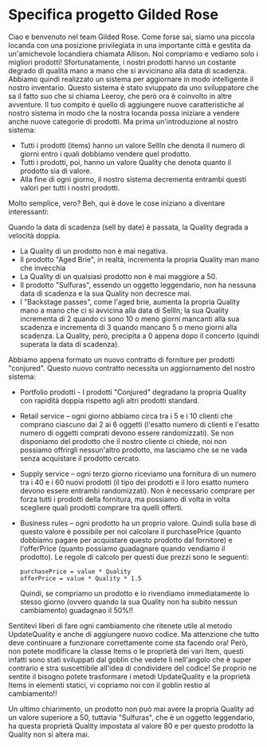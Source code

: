 ﻿Specifica progetto Gilded Rose
==============================

Ciao e benvenuto nel team Gilded Rose. Come forse sai, siamo una piccola locanda con una posizione
privilegiata in una importante città e gestita da un'amichevole locandiera chiamata Allison.
Noi compriamo e vediamo solo i migliori prodotti!
Sfortunatamente, i nostri prodotti hanno un costante degrado di qualità mano a mano che si avvicinano
alla data di scadenza. Abbiamo quindi realizzato un sistema per aggiornare in modo intelligente il
nostro inventario. Questo sistema è stato sviuppato da uno sviluppatore che sa il fatto suo che si 
chiama Leeroy, che però ora è coinvolto in altre avventure. Il tuo compito è quello di aggiungere
nuove caratteristiche al nostro sistema in modo che la nostra locanda possa iniziare a vendere anche
nuove categorie di prodotti.
Ma prima un'introduzione al nostro sistema:

* Tutti i prodotti (items) hanno un valore SellIn che denota il numero di giorni entro i quali  dobbiamo vendere quel prodotto.
* Tutti i prodotti, poi, hanno un valore Quality che denota quanto il prodotto sia di valore.
* Alla fine di ogni giorno, il nostro sistema decrementa entrambi questi valori per tutti i nostri prodotti.

Molto semplice, vero? Beh, qui è dove le cose iniziano a diventare interessanti:

Quando la data di scadenza (sell by date) è passata, la Quality degrada a velocità doppia.
* La Quality di un prodotto non è mai negativa.
* Il prodotto "Aged Brie", in realtà, incrementa la propria Quality man mano che invecchia
* La Quality di un qualsiasi prodotto non è mai maggiore a 50.
* Il prodotto "Sulfuras", essendo un oggetto leggendario, non ha nessuna data di scadenza e la
  sua Quality non decresce mai.
* I "Backstage passes", come l'aged brie, aumenta la propria Quality mano a mano che ci si avvicina
  alla data di SellIn; la sua Quality incrementa di 2 quando ci sono 10 o meno giorni mancanti
  alla sua scadenza e incrementa di 3 quando mancano 5 o meno giorni alla scadenza. La Quality, però,
  precipita a 0 appena dopo il concerto (quindi superata la data di scadenza).

Abbiamo appena formato un nuovo contratto di forniture per prodotti "conjured". Questo nuovo contratto
necessita un aggiornamento del nostro sistema:

* Portfolio prodotti - I prodotti "Conjured" degradano la propria Quality con rapidità doppia
  rispetto agli altri prodotti standard.

* Retail service – ogni giorno abbiamo circa tra i 5 e i 10 clienti che comprano ciascuno dai 2
  ai 6 oggetti (l'esatto numero di clienti e l'esatto numero di oggetti comprati devono essere
  randomizzati). Se non disponiamo del prodotto che il nostro cliente ci chiede, noi non possiamo
  offrirgli nessun'altro prodotto, ma lasciamo che se ne vada senza acquistare il prodotto cercato.
       
* Supply service – ogni terzo giorno riceviamo una fornitura di un numero tra i 40 e i 60 nuovi
  prodotti (il tipo dei prodotti e il loro esatto numero devono essere entrambi randomizzati).
  Non è necessario comprare per forza tutti i prodotti della fornitura, ma possiamo di volta in volta
  scegliere quali prodotti comprare tra quelli offerti.

* Business rules – ogni prodotto ha un proprio valore. Quindi sulla base di questo valore è possibile
  per noi calcolare il purchasePrice (quanto dobbiamo pagare per acquistare questo prodotto dal
  fornitore) e l'offerPrice (quanto possiamo guadagnare quando vendiamo il prodotto).
  Le regole di calcolo per questi due prezzi sono le seguenti:
  ```
  purchasePrice = value * Quality
  offerPrice = value * Quality * 1.5
  ```
  Quindi, se compriamo un prodotto e lo rivendiamo immediatamente lo stesso giorno (ovvero quando la
  sua Quality non ha subito nessun cambiamento) guadagnao il 50%!!

Sentitevi liberi di fare ogni cambiamento che ritenete utile al metodo UpdateQuality e anche di 
aggiungere nuovo codice. Ma attenzione che tutto deve continuare a funzionare correttamente come
sta facendo ora! Però, non potete modificare la classe Items o le proprietà dei vari Item, questi
infatti sono stati sviluppati dal goblin che vedete lì nell'angolo che è super contrario e stra
suscettibile all'idea di condividere del codice! Se proprio ne sentite il bisogno potete trasformare
i metodi UpdateQuality e la proprietà Items in elementi statici, vi copriamo noi con il goblin
restio al cambiamento!!

Un ultimo chiarimento, un prodotto non può mai avere la propria Quality ad un valore superiore a 50,
tuttavia "Sulfuras", che è un oggetto leggendario, ha questa proprietà Quality impostata al valore
80 e per questo prodotto la Quality non si altera mai.
